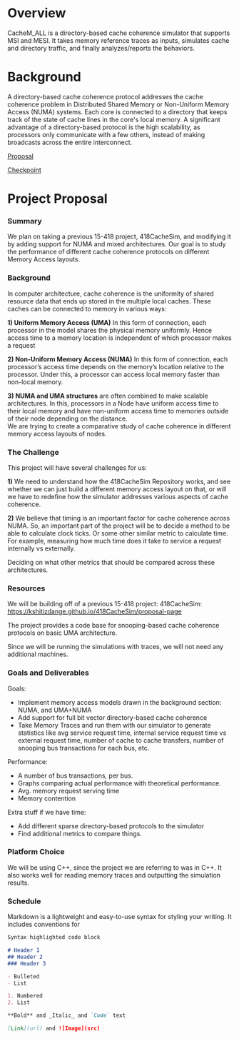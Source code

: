 # Overview
CacheM_ALL is a directory-based cache coherence simulator that supports MSI and MESI. It takes memory reference traces as inputs, simulates cache and directory traffic, and finally analyzes/reports the behaviors.

# Background
A directory-based cache coherence protocol addresses the cache coherence problem in Distributed Shared Memory or Non-Uniform Memory Access (NUMA) systems. Each core is connected to a directory that keeps track of the state of cache lines in the core's local memory. A significant advantage of a directory-based protocol is the high scalability, as processors only communicate with a few others, instead of making broadcasts across the entire interconnect.

[Proposal](https://github.com/metafly/CacheM_ALL/blob/master/project_proposal.pdf) 

[Checkpoint](https://github.com/metafly/CacheM_ALL/blob/master/checkpoint_report.pdf) 

# Project Proposal

### Summary
We plan on taking a previous 15-418 project, 418CacheSim, and modifying it by adding support for NUMA and mixed architectures. Our goal is to study the performance of different cache coherence protocols on different Memory Access layouts.  


### Background
In computer architecture, cache coherence is the uniformity of shared resource data that ends up stored in the multiple local caches. These caches can be connected to memory in various ways:

**1) Uniform Memory Access (UMA)**
In this form of connection, each processor in the model shares the physical memory uniformly. Hence access time to a memory location is independent of which processor makes a request

**2) Non-Uniform Memory Access (NUMA)**
In this form of connection, each processor’s access time depends on the memory’s location relative to the processor. Under this, a processor can access local memory faster than non-local memory. 

**3) NUMA and UMA structures** are often combined to make scalable architectures. In this, processors in a Node have uniform access time to their local memory and have non-uniform access time to memories outside of their node depending on the distance.  
We are trying to create a comparative study of cache coherence in different memory access layouts of nodes.  


### The Challenge
This project will have several challenges for us: 

**1)** We need to understand how the 418CacheSim Repository works, and see whether we can just build a different memory access layout on that, or will we have to redefine how the simulator addresses various aspects of cache coherence. 

**2)** We believe that timing is an important factor for cache coherence across NUMA. So, an important part of the project will be to decide a method to be able to calculate clock ticks. Or some other similar metric to calculate time. For example, measuring how much time does it take to service a request internally vs externally. 

Deciding on what other metrics that should be compared across these architectures. 


### Resources
We will be building off of a previous 15-418 project:
418CacheSim: https://kshitizdange.github.io/418CacheSim/proposal-page

The project provides a code base for snooping-based cache coherence protocols on basic UMA architecture. 

Since we will be running the simulations with traces, we will not need any additional machines.


### Goals and Deliverables
Goals: 
- Implement memory access models drawn in the background section: NUMA, and UMA+NUMA
- Add support for  full bit vector directory-based cache coherence
- Take Memory Traces and run them with our simulator to generate statistics like avg service request time, internal service request time vs external request time, number of cache to cache transfers, number of snooping bus transactions for each bus, etc. 

Performance:
- A number of bus transactions, per bus. 
- Graphs comparing actual performance with theoretical performance.
- Avg. memory request serving time
- Memory contention 

Extra stuff if we have time: 
- Add different sparse directory-based protocols to the simulator
- Find additional metrics to compare things. 

### Platform Choice
We will be using C++, since the project we are referring to was in C++. It also works well for reading memory traces and outputting the simulation results. 

### Schedule

Markdown is a lightweight and easy-to-use syntax for styling your writing. It includes conventions for

```markdown
Syntax highlighted code block

# Header 1
## Header 2
### Header 3

- Bulleted
- List

1. Numbered
2. List

**Bold** and _Italic_ and `Code` text

[Link](url) and ![Image](src)
```

